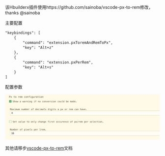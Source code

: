 ﻿该Hbuilderx插件使用https://github.com/sainoba/vscode-px-to-rem修改，thanks @sainoba

主要配置
```
"keybindings": [
    {
        "command": "extension.pxToremAndRemToPx",
        "key": "Alt+z"
    },
    {
        "command": "extension.pxPerRem",
        "key": "Alt+s"
    }
]
```

配置参数

![配置参数](./images/config.png)

其他请移步[vscode-px-to-rem](https://github.com/sainoba/vscode-px-to-rem)文档